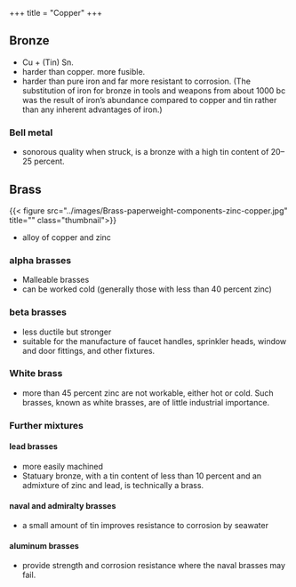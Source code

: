+++
title = "Copper"
+++

## Bronze
- Cu + (Tin) Sn. 
- harder than copper.  more fusible.
- harder than pure iron and far more resistant to corrosion. (The substitution of iron for bronze in tools and weapons from about 1000 bc was the result of iron’s abundance compared to copper and tin rather than any inherent advantages of iron.)

### Bell metal
- sonorous quality when struck, is a bronze with a high tin content of 20–25 percent. 

## Brass
{{< figure src="../images/Brass-paperweight-components-zinc-copper.jpg" title="" class="thumbnail">}}

- alloy of copper and zinc

### alpha brasses
- Malleable brasses
- can be worked cold (generally those with less than 40 percent zinc)

### beta brasses
- less ductile but stronger
- suitable for the manufacture of faucet handles, sprinkler heads, window and door fittings, and other fixtures.

### White brass
- more than 45 percent zinc are not workable, either hot or cold. Such brasses, known as white brasses, are of little industrial importance.

### Further mixtures
#### lead brasses
- more easily machined
- Statuary bronze, with a tin content of less than 10 percent and an admixture of zinc and lead, is technically a brass.

#### naval and admiralty brasses
- a small amount of tin improves resistance to corrosion by seawater

#### aluminum brasses
- provide strength and corrosion resistance where the naval brasses may fail. 